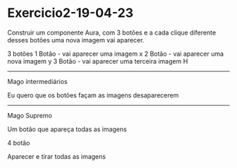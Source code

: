 # Exercicio2-19-04-23

Construir um componente Aura, com 3 botões e a cada clique diferente desses botões uma nova imagem vai aparecer.

3 botões
1 Botão - vai aparecer uma imagem x
2 Botão - vai aparecer uma nova imagem y
3 Botão - vai aparecer uma terceira imagem H

--------------------------------------------------------------------------------------------------------------

Mago intermediários

Eu quero que os botões façam as imagens desaparecerem

-----------------------------------------------------------------------------------------------------------------
Mago Supremo

Um botão que apareça todas as imagens

4 botão

Aparecer e tirar todas as imagens


